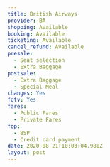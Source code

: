 ```yaml
---
title: British Airways
provider: BA
shopping: Available
booking: Available
ticketing: Available
cancel_refund: Available
presale:
  - Seat selection
  - Extra Baggage
postsale:
  - Extra Baggage
  - Special Meal
changes: Yes
fqtv: Yes
fares:
  - Public Fares
  - Private Fares
fop:
  - BSP
  - Credit card payment
date: 2020-08-21T10:03:04.980Z
layout: post
---
```

